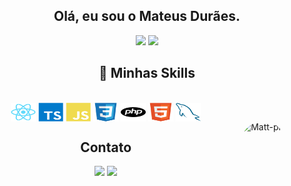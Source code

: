 <div align="center">

## Olá, eu sou o Mateus Durães.
<div style="width: 100%">
  <img height="180px" src="https://github-readme-stats.vercel.app/api/top-langs/?username=matt-duraes&theme=highcontrast&layout=compact">
  <img height="180px" src="https://github-readme-streak-stats.herokuapp.com?user=matt-duraes&theme=highcontrast&locale=pt_BR&date_format=j%20M%5B%20Y%5D&mode=weekly&exclude_days=Sun%2CSat">  
</div>

## 🚀 Minhas Skills

<div style="display: inline_block"><br>
  <img align="center" alt="Matt-React" height="30" width="40" src="https://raw.githubusercontent.com/devicons/devicon/master/icons/react/react-original.svg">
  <img align="center" alt="Matt-Ts" height="30" width="40" src="https://raw.githubusercontent.com/devicons/devicon/master/icons/typescript/typescript-plain.svg">
  <img align="center" alt="Matt-Js" height="30" width="40" src="https://raw.githubusercontent.com/devicons/devicon/master/icons/javascript/javascript-plain.svg">
  <img align="center" alt="Matt-CSS" height="30" width="40" src="https://raw.githubusercontent.com/devicons/devicon/master/icons/css3/css3-original.svg">
  <img align="center" alt="Matt-PHP" height="30" width="40" src="https://raw.githubusercontent.com/devicons/devicon/master/icons/php/php-plain.svg">
  <img align="center" alt="Matt-HTML" height="30" width="40" src="https://raw.githubusercontent.com/devicons/devicon/master/icons/html5/html5-original.svg">
  <img align="center" alt="Matt-Ts" height="30" width="40" src="https://raw.githubusercontent.com/devicons/devicon/master/icons/mysql/mysql-plain.svg">
  <img align="right" alt="Matt-pic" height="150" style="border-radius:50px; margin:15px; padding:15px" 
  src="https://cdn.discordapp.com/attachments/725857423671427134/933526455965609984/GIFPAL-20220119215948.gif">
</div>

## Contato
  <div>
      <a href = "mailto:mateusduraessilva@gmail.com?Subject=contato&Body=Ol%E1%2C"><img src="https://img.shields.io/badge/-Gmail-%23333?style=for-the-badge&logo=gmail&logoColor=white" target="_blank"></a>
      <a href="https://www.linkedin.com/in/mattduraes/" target="_blank"><img src="https://img.shields.io/badge/-LinkedIn-%230077B5?style=for-the-badge&logo=linkedin&logoColor=white" target="_blank"></a> 
   </div>
 
 </div>


